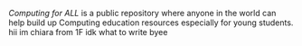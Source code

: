*Computing for ALL* is a public repository where anyone in the world can help build up Computing education resources especially for young students.
hii
im chiara
from 1F
idk what to write byee
